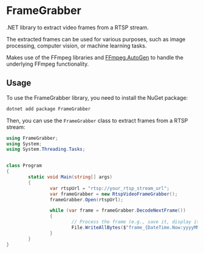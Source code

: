 # FrameGrabber

.NET library to extract video frames from a RTSP stream.

The extracted frames can be used for various purposes, such as image processing, computer vision, or machine learning tasks.


Makes use of the FFmpeg libraries and [FFmpeg.AutoGen](shttps://github.com/Ruslan-B/FFmpeg.AutoGen) to handle the underlying FFmpeg functionality.


## Usage

To use the FrameGrabber library, you need to install the NuGet package:
```bash
dotnet add package FrameGrabber
```
Then, you can use the `FrameGrabber` class to extract frames from a RTSP stream:
```csharp
using FrameGrabber;
using System;
using System.Threading.Tasks;


class Program
{
		static void Main(string[] args)
		{
				var rtspUrl = "rtsp://your_rtsp_stream_url";
				var frameGrabber = new RtspVideoFrameGrabber();
				frameGrabber.Open(rtspUrl);

				while (var frame = frameGrabber.DecodeNextFrame())
				{
						// Process the frame (e.g., save it, display it, etc.)
						File.WriteAllBytes($"frame_{DateTime.Now:yyyyMMdd_HHmmss}.jpg", frame.Data);						
				}
		}
}
```